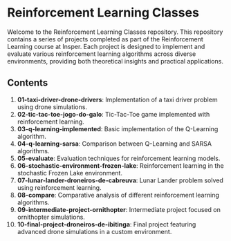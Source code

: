 # Reinforcement Learning Classes

Welcome to the Reinforcement Learning Classes repository. This repository contains a series of projects completed as part of the Reinforcement Learning course at Insper. Each project is designed to implement and evaluate various reinforcement learning algorithms across diverse environments, providing both theoretical insights and practical applications.

## Contents

1. **01-taxi-driver-drone-drivers**: Implementation of a taxi driver problem using drone simulations.
2. **02-tic-tac-toe-jogo-do-galo**: Tic-Tac-Toe game implemented with reinforcement learning.
3. **03-q-learning-implemented**: Basic implementation of the Q-Learning algorithm.
4. **04-q-learning-sarsa**: Comparison between Q-Learning and SARSA algorithms.
5. **05-evaluate**: Evaluation techniques for reinforcement learning models.
6. **06-stochastic-environment-frozen-lake**: Reinforcement learning in the stochastic Frozen Lake environment.
7. **07-lunar-lander-droneiros-de-cabreuva**: Lunar Lander problem solved using reinforcement learning.
8. **08-compare**: Comparative analysis of different reinforcement learning algorithms.
9. **09-intermediate-project-ornithopter**: Intermediate project focused on ornithopter simulations.
10. **10-final-project-droneiros-de-ibitinga**: Final project featuring advanced drone simulations in a custom environment.